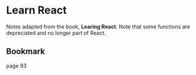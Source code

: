 # Learn React
Notes adapted from the book, __Learing React__. Note that some functions are depreciated and no longer part of React.

## Bookmark
page 93